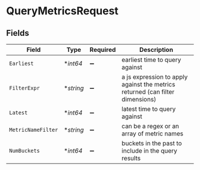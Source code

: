 # QueryMetricsRequest


## Fields

| Field                                                                         | Type                                                                          | Required                                                                      | Description                                                                   |
| ----------------------------------------------------------------------------- | ----------------------------------------------------------------------------- | ----------------------------------------------------------------------------- | ----------------------------------------------------------------------------- |
| `Earliest`                                                                    | **int64*                                                                      | :heavy_minus_sign:                                                            | earliest time to query against                                                |
| `FilterExpr`                                                                  | **string*                                                                     | :heavy_minus_sign:                                                            | a js expression to apply against the metrics returned (can filter dimensions) |
| `Latest`                                                                      | **int64*                                                                      | :heavy_minus_sign:                                                            | latest time to query against                                                  |
| `MetricNameFilter`                                                            | **string*                                                                     | :heavy_minus_sign:                                                            | can be a regex or an array of metric names                                    |
| `NumBuckets`                                                                  | **int64*                                                                      | :heavy_minus_sign:                                                            | buckets in the past to include in the query results                           |